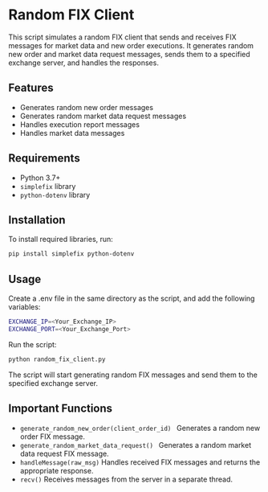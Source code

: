 # Random FIX Client

This script simulates a random FIX client that sends and receives FIX messages for market data and new order executions. It generates random new order and market data request messages, sends them to a specified exchange server, and handles the responses. 

## Features

- Generates random new order messages
- Generates random market data request messages
- Handles execution report messages
- Handles market data messages

## Requirements

- Python 3.7+
- `simplefix` library
- `python-dotenv` library

## Installation

To install required libraries, run:

```sh
pip install simplefix python-dotenv
```

## Usage
Create a .env file in the same directory as the script, and add the following variables:

```sh
EXCHANGE_IP=<Your_Exchange_IP>
EXCHANGE_PORT=<Your_Exchange_Port>
```
Run the script:
```sh
python random_fix_client.py
```
The script will start generating random FIX messages and send them to the specified exchange server.



## Important Functions
- `generate_random_new_order(client_order_id) `
Generates a random new order FIX message.
- `generate_random_market_data_request() `
Generates a random market data request FIX message.
- `handleMessage(raw_msg)`  Handles received FIX messages and returns the appropriate response.
- `recv()`  Receives messages from the server in a separate thread.